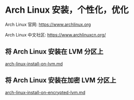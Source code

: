# Arch Linux 安装，个性化，优化

Arch Linux 官网: https://www.archlinux.org

Arch Linux 中文社区: https://www.archlinuxcn.org/

## 将 Arch Linux 安装在 LVM 分区上
[arch-linux-install-on-lvm.md](https://github.com/9l/arch-linux-installation/blob/master/arch-linux-install-on-lvm.md)

## 将 Arch Linux 安装在加密 LVM 分区上
[arch-linux-install-on-encrypted-lvm.md](https://github.com/9l/arch-linux-installation/blob/master/arch-linux-install-on-encrypted-lvm.md)
